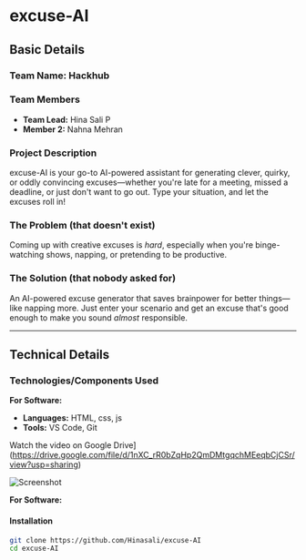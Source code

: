 # excuse-AI 

## Basic Details

### Team Name: Hackhub

### Team Members
- **Team Lead:** Hina Sali P 
- **Member 2:** Nahna Mehran  
 

### Project Description  
excuse-AI is your go-to AI-powered assistant for generating clever, quirky, or oddly convincing excuses—whether you're late for a meeting, missed a deadline, or just don't want to go out. Type your situation, and let the excuses roll in!

### The Problem (that doesn't exist)  
Coming up with creative excuses is *hard*, especially when you're binge-watching shows, napping, or pretending to be productive.

### The Solution (that nobody asked for)  
An AI-powered excuse generator that saves brainpower for better things—like napping more. Just enter your scenario and get an excuse that's good enough to make you sound *almost* responsible.

---

## Technical Details

### Technologies/Components Used

**For Software:**
- **Languages:** HTML, css, js
- **Tools:** VS Code, Git  

Watch the video on Google Drive](https://drive.google.com/file/d/1nXC_rR0bZqHp2QmDMtgqchMEeqbCjCSr/view?usp=sharing)

![Screenshot](https://drive.google.com/file/d/1RDsO5p7nnBbOCaKfBvOw-XMK8rJOmgeM/view?usp=sharing) 

**For Software:**

#### Installation
```bash
git clone https://github.com/Hinasali/excuse-AI
cd excuse-AI

